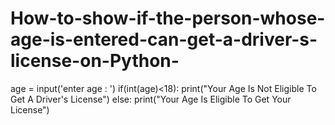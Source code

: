 # How-to-show-if-the-person-whose-age-is-entered-can-get-a-driver-s-license-on-Python-
age = input('enter age : ')
if(int(age)<18):
print("Your Age Is Not Eligible To Get A Driver's License")
else:
print("Your Age Is Eligible To Get Your License")
